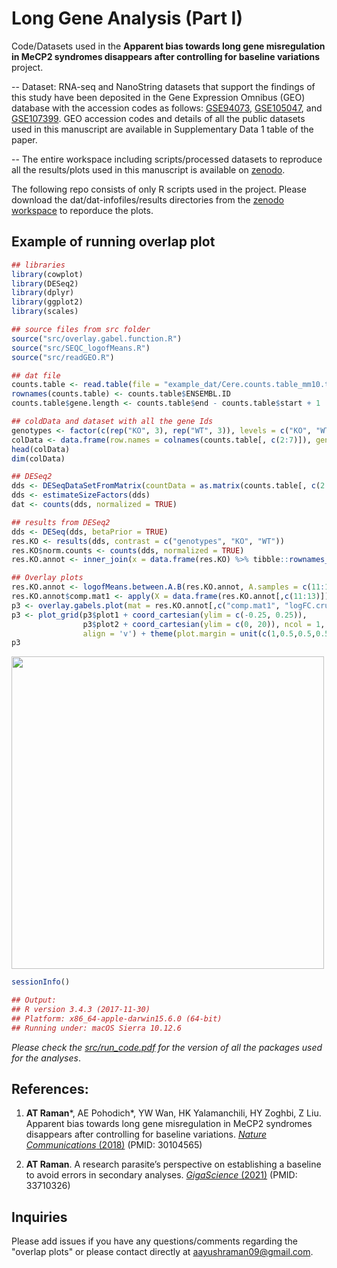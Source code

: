 # Long Gene Analysis (Part I)

Code/Datasets used in the **Apparent bias towards long gene misregulation in MeCP2 syndromes disappears after controlling for baseline variations** project.

-- Dataset: RNA-seq and NanoString datasets that support the findings of this study have been deposited in the Gene Expression Omnibus (GEO) database with the accession codes as follows: [GSE94073](https://www.ncbi.nlm.nih.gov/geo/query/acc.cgi?acc=GSE94073), [GSE105047](https://www.ncbi.nlm.nih.gov/geo/query/acc.cgi?acc=GSE105047), and [GSE107399](https://www.ncbi.nlm.nih.gov/geo/query/acc.cgi?acc=GSE107399). GEO accession codes and details of all the public datasets used in this manuscript are available in Supplementary Data 1 table of the paper.  

-- The entire workspace including scripts/processed datasets to reproduce all the results/plots used in this manuscript is available on [zenodo](https://doi.org/10.5281/zenodo.1226607).

The following repo consists of only R scripts used in the project. Please download the dat/dat-infofiles/results directories from the [zenodo workspace](https://doi.org/10.5281/zenodo.1226607) to reporduce the plots.

## Example of running overlap plot
```R
## libraries
library(cowplot)
library(DESeq2)
library(dplyr)
library(ggplot2)
library(scales)

## source files from src folder
source("src/overlay.gabel.function.R")
source("src/SEQC_logofMeans.R")
source("src/readGEO.R")

## dat file
counts.table <- read.table(file = "example_dat/Cere.counts.table_mm10.txt", header = TRUE, sep = "\t", stringsAsFactors = FALSE)
rownames(counts.table) <- counts.table$ENSEMBL.ID
counts.table$gene.length <- counts.table$end - counts.table$start + 1

## coldData and dataset with all the gene Ids
genotypes <- factor(c(rep("KO", 3), rep("WT", 3)), levels = c("KO", "WT"))
colData <- data.frame(row.names = colnames(counts.table[, c(2:7)]), genotypes = genotypes)
head(colData)
dim(colData)

## DESeq2
dds <- DESeqDataSetFromMatrix(countData = as.matrix(counts.table[, c(2:7)]), colData = colData, design = ~ genotypes)
dds <- estimateSizeFactors(dds)
dat <- counts(dds, normalized = TRUE)

## results from DESeq2
dds <- DESeq(dds, betaPrior = TRUE)
res.KO <- results(dds, contrast = c("genotypes", "KO", "WT"))
res.KO$norm.counts <- counts(dds, normalized = TRUE)
res.KO.annot <- inner_join(x = data.frame(res.KO) %>% tibble::rownames_to_column(var = "ENSEMBL.ID"), y = counts.table[, c(1, 8:14)], by = "ENSEMBL.ID")

## Overlay plots 
res.KO.annot <- logofMeans.between.A.B(res.KO.annot, A.samples = c(11:13), B.samples = c(8:10))
res.KO.annot$comp.mat1 <- apply(X = data.frame(res.KO.annot[,c(11:13)]), 1, function(r) {log2((r[3] + 1)/(r[1] + 1))})
p3 <- overlay.gabels.plot(mat = res.KO.annot[,c("comp.mat1", "logFC.crude", "gene.length")], comp.between1 = "(WT/WT)",comp.between2 = "(KO/WT)")
p3 <- plot_grid(p3$plot1 + coord_cartesian(ylim = c(-0.25, 0.25)),
                p3$plot2 + coord_cartesian(ylim = c(0, 20)), ncol = 1,
                align = 'v') + theme(plot.margin = unit(c(1,0.5,0.5,0.5), "cm"))
p3
```
<img src="https://github.com/aayushraman/Long-Gene-Analysis-Part-I-/blob/master/example_dat/example_overlap-plot.png" width="500" height="500">

```R
sessionInfo()

## Output:
## R version 3.4.3 (2017-11-30)
## Platform: x86_64-apple-darwin15.6.0 (64-bit)
## Running under: macOS Sierra 10.12.6

```

*Please check the [src/run_code.pdf](https://github.com/aayushraman/Long-Gene-Analysis-Part-I/blob/master/src/run_code.pdf) for the version of all the packages used for the analyses*.

## References:

1. **AT Raman***, AE Pohodich*, YW Wan, HK Yalamanchili, HY Zoghbi, Z Liu. Apparent bias towards long gene misregulation in MeCP2 syndromes disappears after controlling for baseline variations. [*Nature Communications* (2018)](https://www.nature.com/articles/s41467-018-05627-1) (PMID: 30104565)

2. **AT Raman**. A research parasite’s perspective on establishing a baseline to avoid errors in secondary analyses. [*GigaScience* (2021)](https://academic.oup.com/gigascience/article/10/3/giab015/6168809) (PMID: 33710326)


## Inquiries
Please add issues if you have any questions/comments regarding the "overlap plots" or please contact directly at aayushraman09@gmail.com.
